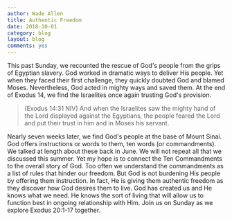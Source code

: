 ```yaml
---
author: Wade Allen
title: Authentic Freedom
date: 2018-10-01
category: blog
layout: blog
comments: yes
---
```


This past Sunday, we recounted the rescue of God's people from the grips of Egyptian slavery. God worked in dramatic ways to deliver His people. Yet when they faced their first challenge, they quickly doubted God and blamed Moses. Nevertheless, God acted in mighty ways and saved them. At the end of Exodus 14, we find the Israelites once again trusting God's provision.

>(Exodus 14:31 NIV) And when the Israelites saw the mighty hand of the Lord displayed against the Egyptians, the people feared the Lord and put their trust in him and in Moses his servant.

Nearly seven weeks later, we find God's people at the base of Mount Sinai. God offers instructions or words to them, ten words (or commandments). We talked at length about these back in June. We will not repeat all that we discussed this summer. Yet my hope is to connect the Ten Commandments to the overall story of God. Too often we understand the commandments as a list of rules that hinder our freedom. But God is not burdening His people by offering them instruction. In fact, He is giving them authentic freedom as they discover how God desires them to live. God has created us and He knows what we need. He knows the sort of living that will allow us to function best in ongoing relationship with Him. Join us on Sunday as we explore Exodus 20:1-17 together. 
 

